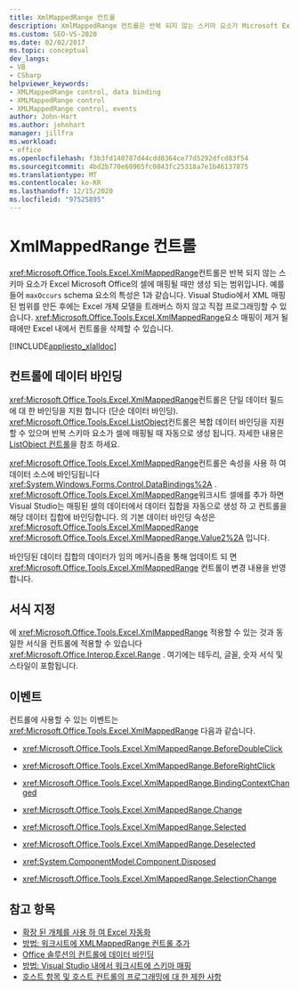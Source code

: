 ```yaml
---
title: XmlMappedRange 컨트롤
description: XmlMappedRange 컨트롤은 반복 되지 않는 스키마 요소가 Microsoft Excel의 셀에 매핑될 때만 만들어지는 범위에 대해 알아봅니다.
ms.custom: SEO-VS-2020
ms.date: 02/02/2017
ms.topic: conceptual
dev_langs:
- VB
- CSharp
helpviewer_keywords:
- XMLMappedRange control, data binding
- XMLMappedRange control
- XMLMappedRange control, events
author: John-Hart
ms.author: johnhart
manager: jillfra
ms.workload:
- office
ms.openlocfilehash: f3b3fd140787d44cdd8364ce77d5292dfcd83f54
ms.sourcegitcommit: 4bd2b770e60965fc0843fc25318a7e1b46137875
ms.translationtype: MT
ms.contentlocale: ko-KR
ms.lasthandoff: 12/15/2020
ms.locfileid: "97525895"
---
```

# <a name="xmlmappedrange-control"></a>XmlMappedRange 컨트롤
  <xref:Microsoft.Office.Tools.Excel.XmlMappedRange>컨트롤은 반복 되지 않는 스키마 요소가 Excel Microsoft Office의 셀에 매핑될 때만 생성 되는 범위입니다. 예를 들어 `maxOccurs` schema 요소의 특성은 1과 같습니다. Visual Studio에서 XML 매핑된 범위를 만든 후에는 Excel 개체 모델을 트래버스 하지 않고 직접 프로그래밍할 수 있습니다. <xref:Microsoft.Office.Tools.Excel.XmlMappedRange>요소 매핑이 제거 될 때에만 Excel 내에서 컨트롤을 삭제할 수 있습니다.

 [!INCLUDE[appliesto_xlalldoc](../vsto/includes/appliesto-xlalldoc-md.md)]

## <a name="bind-data-to-the-control"></a>컨트롤에 데이터 바인딩
 <xref:Microsoft.Office.Tools.Excel.XmlMappedRange>컨트롤은 단일 데이터 필드에 대 한 바인딩을 지원 합니다 (단순 데이터 바인딩). <xref:Microsoft.Office.Tools.Excel.ListObject>컨트롤은 복합 데이터 바인딩을 지원할 수 있으며 반복 스키마 요소가 셀에 매핑될 때 자동으로 생성 됩니다. 자세한 내용은 [ListObject 컨트롤](../vsto/listobject-control.md)을 참조 하세요.

 <xref:Microsoft.Office.Tools.Excel.XmlMappedRange>컨트롤은 속성을 사용 하 여 데이터 소스에 바인딩됩니다 <xref:System.Windows.Forms.Control.DataBindings%2A> . <xref:Microsoft.Office.Tools.Excel.XmlMappedRange>워크시트 셀에를 추가 하면 Visual Studio는 매핑된 셀의 데이터에서 데이터 집합을 자동으로 생성 하 고 컨트롤을 해당 데이터 집합에 바인딩합니다. 의 기본 데이터 바인딩 속성은 <xref:Microsoft.Office.Tools.Excel.XmlMappedRange> <xref:Microsoft.Office.Tools.Excel.XmlMappedRange.Value2%2A> 입니다.

 바인딩된 데이터 집합의 데이터가 임의 메커니즘을 통해 업데이트 되 면 <xref:Microsoft.Office.Tools.Excel.XmlMappedRange> 컨트롤이 변경 내용을 반영 합니다.

## <a name="formatting"></a>서식 지정
 에 <xref:Microsoft.Office.Tools.Excel.XmlMappedRange> 적용할 수 있는 것과 동일한 서식을 컨트롤에 적용할 수 있습니다 <xref:Microsoft.Office.Interop.Excel.Range> . 여기에는 테두리, 글꼴, 숫자 서식 및 스타일이 포함됩니다.

## <a name="events"></a>이벤트
 컨트롤에 사용할 수 있는 이벤트는 <xref:Microsoft.Office.Tools.Excel.XmlMappedRange> 다음과 같습니다.

- <xref:Microsoft.Office.Tools.Excel.XmlMappedRange.BeforeDoubleClick>

- <xref:Microsoft.Office.Tools.Excel.XmlMappedRange.BeforeRightClick>

- <xref:Microsoft.Office.Tools.Excel.XmlMappedRange.BindingContextChanged>

- <xref:Microsoft.Office.Tools.Excel.XmlMappedRange.Change>

- <xref:Microsoft.Office.Tools.Excel.XmlMappedRange.Selected>

- <xref:Microsoft.Office.Tools.Excel.XmlMappedRange.Deselected>

- <xref:System.ComponentModel.Component.Disposed>

- <xref:Microsoft.Office.Tools.Excel.XmlMappedRange.SelectionChange>

## <a name="see-also"></a>참고 항목
- [확장 된 개체를 사용 하 여 Excel 자동화](../vsto/automating-excel-by-using-extended-objects.md)
- [방법: 워크시트에 XMLMappedRange 컨트롤 추가](../vsto/how-to-add-xmlmappedrange-controls-to-worksheets.md)
- [Office 솔루션의 컨트롤에 데이터 바인딩](../vsto/binding-data-to-controls-in-office-solutions.md)
- [방법: Visual Studio 내에서 워크시트에 스키마 매핑](../vsto/how-to-map-schemas-to-worksheets-inside-visual-studio.md)
- [호스트 항목 및 호스트 컨트롤의 프로그래밍에 대 한 제한 사항](../vsto/programmatic-limitations-of-host-items-and-host-controls.md)
